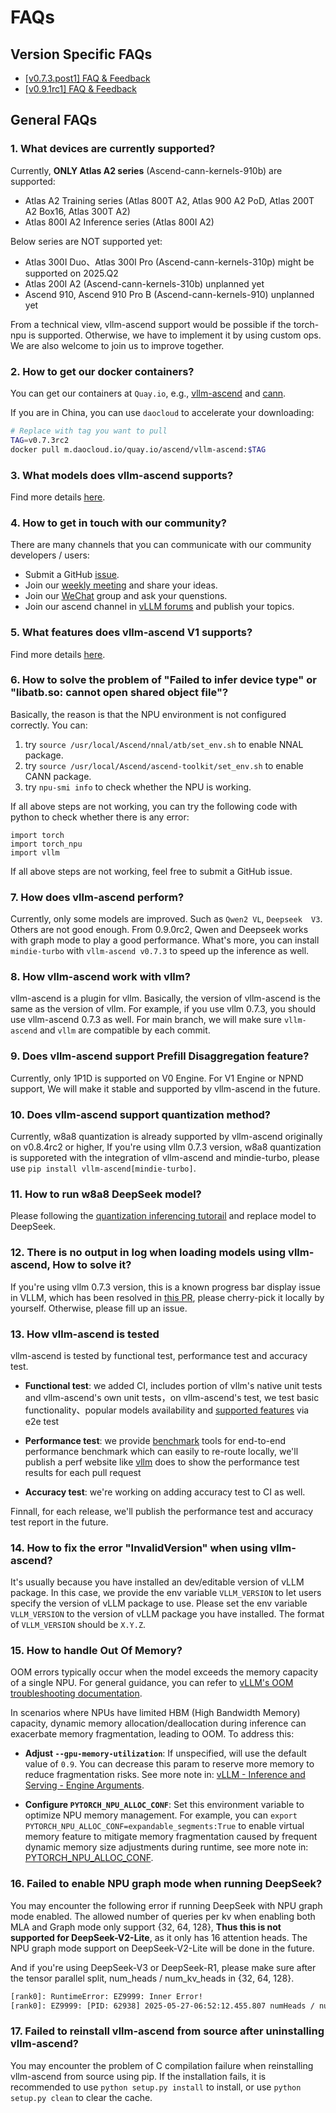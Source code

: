 # FAQs

## Version Specific FAQs

- [[v0.7.3.post1] FAQ & Feedback](https://github.com/vllm-project/vllm-ascend/issues/1007)
- [[v0.9.1rc1] FAQ & Feedback](https://github.com/vllm-project/vllm-ascend/issues/1351)

## General FAQs

### 1. What devices are currently supported?

Currently, **ONLY Atlas A2 series**  (Ascend-cann-kernels-910b) are supported:

- Atlas A2 Training series (Atlas 800T A2, Atlas 900 A2 PoD, Atlas 200T A2 Box16, Atlas 300T A2)
- Atlas 800I A2 Inference series (Atlas 800I A2)

Below series are NOT supported yet:
- Atlas 300I Duo、Atlas 300I Pro (Ascend-cann-kernels-310p) might be supported on 2025.Q2
- Atlas 200I A2 (Ascend-cann-kernels-310b) unplanned yet
- Ascend 910, Ascend 910 Pro B (Ascend-cann-kernels-910) unplanned yet

From a technical view, vllm-ascend support would be possible if the torch-npu is supported. Otherwise, we have to implement it by using custom ops. We are also welcome to join us to improve together.

### 2. How to get our docker containers?

You can get our containers at `Quay.io`, e.g., [<u>vllm-ascend</u>](https://quay.io/repository/ascend/vllm-ascend?tab=tags) and [<u>cann</u>](https://quay.io/repository/ascend/cann?tab=tags).

If you are in China, you can use `daocloud` to accelerate your downloading:

```bash
# Replace with tag you want to pull
TAG=v0.7.3rc2
docker pull m.daocloud.io/quay.io/ascend/vllm-ascend:$TAG
```

### 3. What models does vllm-ascend supports?

Find more details [<u>here</u>](https://vllm-ascend.readthedocs.io/en/latest/user_guide/supported_models.html).

### 4. How to get in touch with our community?

There are many channels that you can communicate with our community developers / users:

- Submit a GitHub [<u>issue</u>](https://github.com/vllm-project/vllm-ascend/issues?page=1).
- Join our [<u>weekly meeting</u>](https://docs.google.com/document/d/1hCSzRTMZhIB8vRq1_qOOjx4c9uYUxvdQvDsMV2JcSrw/edit?tab=t.0#heading=h.911qu8j8h35z) and share your ideas.
- Join our [<u>WeChat</u>](https://github.com/vllm-project/vllm-ascend/issues/227) group and ask your quenstions.
- Join our ascend channel in [<u>vLLM forums</u>](https://discuss.vllm.ai/c/hardware-support/vllm-ascend-support/6) and publish your topics.

### 5. What features does vllm-ascend V1 supports?

Find more details [<u>here</u>](https://github.com/vllm-project/vllm-ascend/issues/414).

### 6. How to solve the problem of "Failed to infer device type" or "libatb.so: cannot open shared object file"?

Basically, the reason is that the NPU environment is not configured correctly. You can:
1. try `source /usr/local/Ascend/nnal/atb/set_env.sh` to enable NNAL package.
2. try `source /usr/local/Ascend/ascend-toolkit/set_env.sh` to enable CANN package.
3. try `npu-smi info` to check whether the NPU is working.

If all above steps are not working, you can try the following code with python to check whether there is any error:

```
import torch
import torch_npu
import vllm
```

If all above steps are not working, feel free to submit a GitHub issue.

### 7. How does vllm-ascend perform?

Currently, only some models are improved. Such as `Qwen2 VL`, `Deepseek  V3`. Others are not good enough. From 0.9.0rc2, Qwen and Deepseek works with graph mode to play a good performance. What's more, you can install `mindie-turbo` with `vllm-ascend v0.7.3` to speed up the inference as well.

### 8. How vllm-ascend work with vllm?
vllm-ascend is a plugin for vllm. Basically, the version of vllm-ascend is the same as the version of vllm. For example, if you use vllm 0.7.3, you should use vllm-ascend 0.7.3 as well. For main branch, we will make sure `vllm-ascend` and `vllm` are compatible by each commit.

### 9. Does vllm-ascend support Prefill Disaggregation feature?

Currently, only 1P1D is supported on V0 Engine. For V1 Engine or NPND support, We will make it stable and supported by vllm-ascend in the future.

### 10. Does vllm-ascend support quantization method?

Currently, w8a8 quantization is already supported by vllm-ascend originally on v0.8.4rc2 or higher, If you're using vllm 0.7.3 version, w8a8 quantization is supporeted with the integration of vllm-ascend and mindie-turbo, please use `pip install vllm-ascend[mindie-turbo]`.

### 11. How to run w8a8 DeepSeek model?

Please following the [quantization inferencing tutorail](https://vllm-ascend.readthedocs.io/en/main/tutorials/multi_npu_quantization.html) and replace model to DeepSeek.

### 12. There is no output in log when loading models using vllm-ascend, How to solve it?

If you're using vllm 0.7.3 version, this is a known progress bar display issue in VLLM, which has been resolved in [this PR](https://github.com/vllm-project/vllm/pull/12428), please cherry-pick it locally by yourself. Otherwise, please fill up an issue.

### 13. How vllm-ascend is tested

vllm-ascend is tested by functional test, performance test and accuracy test.

- **Functional test**: we added CI, includes portion of vllm's native unit tests and vllm-ascend's own unit tests，on vllm-ascend's test, we test basic functionality、popular models availability and [supported features](https://vllm-ascend.readthedocs.io/en/latest/user_guide/suppoted_features.html) via e2e test

- **Performance test**: we provide [benchmark](https://github.com/vllm-project/vllm-ascend/tree/main/benchmarks) tools for end-to-end performance benchmark which can easily to re-route locally, we'll publish a perf website like [vllm](https://simon-mo-workspace.observablehq.cloud/vllm-dashboard-v0/perf) does to show the performance test results for each pull request

- **Accuracy test**: we're working on adding accuracy test to CI as well.

Finnall, for each release, we'll publish the performance test and accuracy test report in the future.

### 14. How to fix the error "InvalidVersion" when using vllm-ascend?
It's usually because you have installed an dev/editable version of vLLM package. In this case, we provide the env variable `VLLM_VERSION` to let users specify the version of vLLM package to use. Please set the env variable `VLLM_VERSION` to the version of vLLM package you have installed. The format of `VLLM_VERSION` should be `X.Y.Z`.

### 15. How to handle Out Of Memory?
OOM errors typically occur when the model exceeds the memory capacity of a single NPU. For general guidance, you can refer to [vLLM's OOM troubleshooting documentation](https://docs.vllm.ai/en/latest/getting_started/troubleshooting.html#out-of-memory).

In scenarios where NPUs have limited HBM (High Bandwidth Memory) capacity, dynamic memory allocation/deallocation during inference can exacerbate memory fragmentation, leading to OOM. To address this:

- **Adjust `--gpu-memory-utilization`**: If unspecified, will use the default value of `0.9`. You can decrease this param to reserve more memory to reduce fragmentation risks. See more note in: [vLLM - Inference and Serving - Engine Arguments](https://docs.vllm.ai/en/latest/serving/engine_args.html#vllm.engine.arg_utils-_engine_args_parser-cacheconfig).

- **Configure `PYTORCH_NPU_ALLOC_CONF`**: Set this environment variable to optimize NPU memory management. For example, you can `export PYTORCH_NPU_ALLOC_CONF=expandable_segments:True` to enable virtual memory feature to mitigate memory fragmentation caused by frequent dynamic memory size adjustments during runtime, see more note in: [PYTORCH_NPU_ALLOC_CONF](https://www.hiascend.com/document/detail/zh/Pytorch/700/comref/Envvariables/Envir_012.html).

### 16. Failed to enable NPU graph mode when running DeepSeek?
You may encounter the following error if running DeepSeek with NPU graph mode enabled. The allowed number of queries per kv when enabling both MLA and Graph mode only support {32, 64, 128}, **Thus this is not supported for DeepSeek-V2-Lite**, as it only has 16 attention heads. The NPU graph mode support on DeepSeek-V2-Lite will be done in the future.

And if you're using DeepSeek-V3 or DeepSeek-R1, please make sure after the tensor parallel split, num_heads / num_kv_heads in {32, 64, 128}.

```bash
[rank0]: RuntimeError: EZ9999: Inner Error!
[rank0]: EZ9999: [PID: 62938] 2025-05-27-06:52:12.455.807 numHeads / numKvHeads = 8, MLA only support {32, 64, 128}.[FUNC:CheckMlaAttrs][FILE:incre_flash_attention_tiling_check.cc][LINE:1218]
```

### 17. Failed to reinstall vllm-ascend from source after uninstalling vllm-ascend?
You may encounter the problem of C compilation failure when reinstalling vllm-ascend from source using pip. If the installation fails, it is recommended to use `python setup.py install` to install, or use `python setup.py clean` to clear the cache.
